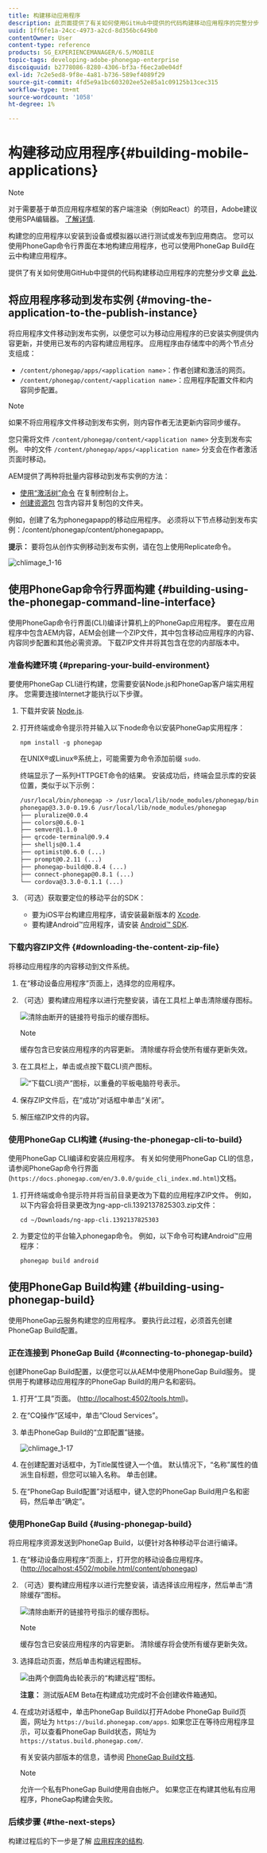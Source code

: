```yaml
---
title: 构建移动应用程序
description: 此页面提供了有关如何使用GitHub中提供的代码构建移动应用程序的完整分步文章，请单击此处获得。 构建您的应用程序以安装到设备或模拟器以进行测试或发布到应用商店。 您可以使用PhoneGap命令行界面在本地构建应用程序，也可以使用PhoneGap Build在云中构建应用程序。
uuid: 1ff6fe1a-24cc-4973-a2cd-8d356bc649b0
contentOwner: User
content-type: reference
products: SG_EXPERIENCEMANAGER/6.5/MOBILE
topic-tags: developing-adobe-phonegap-enterprise
discoiquuid: b2778086-8280-4306-bf3a-f6ec2a0e04df
exl-id: 7c2e5ed8-9f8e-4a81-b736-589ef4089f29
source-git-commit: 4fd5e9a1bc603202ee52e85a1c09125b13cec315
workflow-type: tm+mt
source-wordcount: '1058'
ht-degree: 1%

---
```


# 构建移动应用程序{#building-mobile-applications}

>[!NOTE]
>
>对于需要基于单页应用程序框架的客户端渲染（例如React）的项目，Adobe建议使用SPA编辑器。 [了解详情](/help/sites-developing/spa-overview.md).

构建您的应用程序以安装到设备或模拟器以进行测试或发布到应用商店。 您可以使用PhoneGap命令行界面在本地构建应用程序，也可以使用PhoneGap Build在云中构建应用程序。

提供了有关如何使用GitHub中提供的代码构建移动应用程序的完整分步文章 [此处](https://helpx.adobe.com/experience-manager/using/aem62_mobile.html).

## 将应用程序移动到发布实例 {#moving-the-application-to-the-publish-instance}

将应用程序文件移动到发布实例，以便您可以为移动应用程序的已安装实例提供内容更新，并使用已发布的内容构建应用程序。 应用程序由存储库中的两个节点分支组成：

* `/content/phonegap/apps/<application name>`：作者创建和激活的网页。
* `/content/phonegap/content/<application name>`：应用程序配置文件和内容同步配置。

>[!NOTE]
>
>如果不将应用程序文件移动到发布实例，则内容作者无法更新内容同步缓存。

您只需将文件 `/content/phonegap/content/<application name>` 分支到发布实例。 中的文件 `/content/phonegap/apps/<application name>` 分支会在作者激活页面时移动。

AEM提供了两种将批量内容移动到发布实例的方法：

* [使用“激活树”命令](/help/sites-authoring/publishing-pages.md) 在复制控制台上。
* [创建资源包](/help/sites-administering/package-manager.md) 包含内容并复制包的文件夹。

例如，创建了名为phonegapapp的移动应用程序。 必须将以下节点移动到发布实例：/content/phonegap/content/phonegapapp。

**提示：** 要将包从创作实例移动到发布实例，请在包上使用Replicate命令。

![chlimage_1-16](assets/chlimage_1-16.png)

## 使用PhoneGap命令行界面构建 {#building-using-the-phonegap-command-line-interface}

使用PhoneGap命令行界面(CLI)编译计算机上的PhoneGap应用程序。 要在应用程序中包含AEM内容，AEM会创建一个ZIP文件，其中包含移动应用程序的内容、内容同步配置和其他必需资源。 下载ZIP文件并将其包含在您的内部版本中。

### 准备构建环境 {#preparing-your-build-environment}

要使用PhoneGap CLI进行构建，您需要安装Node.js和PhoneGap客户端实用程序。 您需要连接Internet才能执行以下步骤。

1. 下载并安装 [Node.js](https://nodejs.org/en).
1. 打开终端或命令提示符并输入以下node命令以安装PhoneGap实用程序：

   ```shell
   npm install -g phonegap
   ```

   在UNIX®或Linux®系统上，可能需要为命令添加前缀 `sudo`.

   终端显示了一系列HTTPGET命令的结果。 安装成功后，终端会显示库的安装位置，类似于以下示例：

   ```xml
   /usr/local/bin/phonegap -> /usr/local/lib/node_modules/phonegap/bin/phonegap.js
   phonegap@3.3.0-0.19.6 /usr/local/lib/node_modules/phonegap
   ├── pluralize@0.0.4
   ├── colors@0.6.0-1
   ├── semver@1.1.0
   ├── qrcode-terminal@0.9.4
   ├── shelljs@0.1.4
   ├── optimist@0.6.0 (...)
   ├── prompt@0.2.11 (...)
   ├── phonegap-build@0.8.4 (...)
   ├── connect-phonegap@0.8.1 (...)
   └── cordova@3.3.0-0.1.1 (...)
   ```

1. （可选）获取要定位的移动平台的SDK：

   * 要为iOS平台构建应用程序，请安装最新版本的 [Xcode](https://developer.apple.com/xcode/).
   * 要构建Android™应用程序，请安装 [Android™ SDK](https://developer.android.com/).

### 下载内容ZIP文件 {#downloading-the-content-zip-file}

将移动应用程序的内容移动到文件系统。

1. 在“移动设备应用程序”页面上，选择您的应用程序。
1. （可选）要构建应用程序以进行完整安装，请在工具栏上单击清除缓存图标。

   ![清除由断开的链接符号指示的缓存图标。](do-not-localize/chlimage_1.png)

   >[!NOTE]
   >
   >缓存包含已安装应用程序的内容更新。 清除缓存将会使所有缓存更新失效。

1. 在工具栏上，单击或点按下载CLI资产图标。

   ![“下载CLI资产”图标，以重叠的平板电脑符号表示。](do-not-localize/chlimage_1-1.png)

1. 保存ZIP文件后，在“成功”对话框中单击“关闭”。
1. 解压缩ZIP文件的内容。

### 使用PhoneGap CLI构建 {#using-the-phonegap-cli-to-build}

使用PhoneGap CLI编译和安装应用程序。 有关如何使用PhoneGap CLI的信息，请参阅PhoneGap命令行界面(`https://docs.phonegap.com/en/3.0.0/guide_cli_index.md.html`)文档。

1. 打开终端或命令提示符并将当前目录更改为下载的应用程序ZIP文件。 例如，以下内容会将目录更改为ng-app-cli.1392137825303.zip文件：

   ```shell
   cd ~/Downloads/ng-app-cli.1392137825303
   ```

1. 为要定位的平台输入phonegap命令。 例如，以下命令可构建Android™应用程序：

   ```shell
   phonegap build android
   ```

## 使用PhoneGap Build构建 {#building-using-phonegap-build}

使用PhoneGap云服务构建您的应用程序。 要执行此过程，必须首先创建PhoneGap Build配置。

### 正在连接到 PhoneGap Build {#connecting-to-phonegap-build}

创建PhoneGap Build配置，以便您可以从AEM中使用PhoneGap Build服务。 提供用于构建移动应用程序的PhoneGap Build的用户名和密码。

1. 打开“工具”页面。 ([http://localhost:4502/tools.html](http://localhost:4502/tools.html))。
1. 在“CQ操作”区域中，单击“Cloud Services”。
1. 单击PhoneGap Build的“立即配置”链接。

   ![chlimage_1-17](assets/chlimage_1-17.png)

1. 在创建配置对话框中，为Title属性键入一个值。 默认情况下，“名称”属性的值派生自标题，但您可以输入名称。 单击创建。
1. 在“PhoneGap Build配置”对话框中，键入您的PhoneGap Build用户名和密码，然后单击“确定”。

### 使用PhoneGap Build {#using-phonegap-build}

将应用程序资源发送到PhoneGap Build，以便针对各种移动平台进行编译。

1. 在“移动设备应用程序”页面上，打开您的移动设备应用程序。 ([http://localhost:4502/mobile.html/content/phonegap](http://localhost:4502/mobile.html/content/phonegap))
1. （可选）要构建应用程序以进行完整安装，请选择该应用程序，然后单击“清除缓存”图标。

   ![清除由断开的链接符号指示的缓存图标。](do-not-localize/chlimage_1-2.png)

   >[!NOTE]
   >
   >缓存包含已安装应用程序的内容更新。 清除缓存将会使所有缓存更新失效。

1. 选择启动页面，然后单击构建远程图标。

   ![由两个倒圆角齿轮表示的“构建远程”图标。](do-not-localize/chlimage_1-3.png)

   **注意：** 测试版AEM Beta在构建成功完成时不会创建收件箱通知。

1. 在成功对话框中，单击PhoneGap Build以打开Adobe PhoneGap Build页面，网址为 `https://build.phonegap.com/apps`. 如果您正在等待应用程序显示，可以查看PhoneGap Build状态，网址为 `https://status.build.phonegap.com/`.

   有关安装内部版本的信息，请参阅 [PhoneGap Build文档](https://github.com/phonegap/phonegap-docs/tree/master/docs/4-phonegap-build).

   >[!NOTE]
   >
   >允许一个私有PhoneGap Build使用自由帐户。 如果您正在构建其他私有应用程序，PhoneGap构建会失败。

### 后续步骤 {#the-next-steps}

构建过程后的下一步是了解 [应用程序的结构](/help/mobile/phonegap-structure-an-app.md).
